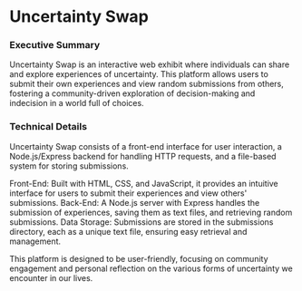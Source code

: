 # Uncertainty Swap

### Executive Summary
Uncertainty Swap is an interactive web exhibit where individuals can share and explore experiences of uncertainty. This platform allows users to submit their own experiences and view random submissions from others, fostering a community-driven exploration of decision-making and indecision in a world full of choices.

### Technical Details
Uncertainty Swap consists of a front-end interface for user interaction, a Node.js/Express backend for handling HTTP requests, and a file-based system for storing submissions.

Front-End: Built with HTML, CSS, and JavaScript, it provides an intuitive interface for users to submit their experiences and view others' submissions.
Back-End: A Node.js server with Express handles the submission of experiences, saving them as text files, and retrieving random submissions.
Data Storage: Submissions are stored in the submissions directory, each as a unique text file, ensuring easy retrieval and management.

This platform is designed to be user-friendly, focusing on community engagement and personal reflection on the various forms of uncertainty we encounter in our lives.
